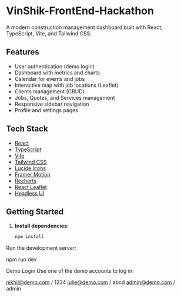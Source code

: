 # VinShik-FrontEnd-Hackathon

A modern construction management dashboard built with React, TypeScript, Vite, and Tailwind CSS.

## Features

- User authentication (demo login)
- Dashboard with metrics and charts
- Calendar for events and jobs
- Interactive map with job locations (Leaflet)
- Clients management (CRUD)
- Jobs, Quotes, and Services management
- Responsive sidebar navigation
- Profile and settings pages

## Tech Stack

- [React](https://react.dev/)
- [TypeScript](https://www.typescriptlang.org/)
- [Vite](https://vitejs.dev/)
- [Tailwind CSS](https://tailwindcss.com/)
- [Lucide Icons](https://lucide.dev/)
- [Framer Motion](https://www.framer.com/motion/)
- [Recharts](https://recharts.org/)
- [React Leaflet](https://react-leaflet.js.org/)
- [Headless UI](https://headlessui.com/)

## Getting Started

1. **Install dependencies:**
   ```sh
   npm install
   ```

Run the development server:

npm run dev

Demo Login
Use one of the demo accounts to log in:

nikhil@demo.com / 1234
julie@demo.com / abcd
admin@demo.com / admin